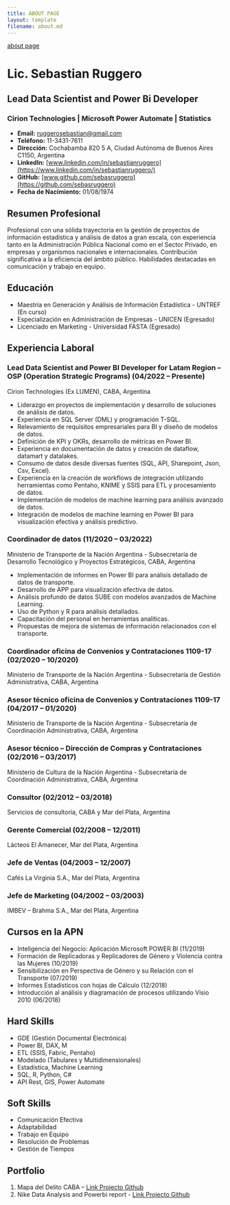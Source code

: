 ```yaml
---
title: ABOUT PAGE
layout: template
filename: about.md
--- 
```


[about page](about.md)

# Lic. Sebastian Ruggero

## Lead Data Scientist and Power Bi Developer 
### Cirion Technologies | Microsoft Power Automate | Statistics  

- **Email:** ruggerosebastian@gmail.com
- **Teléfono:** 11-3431-7611
- **Dirección:** Cochabamba 820 5 A, Ciudad Autónoma de Buenos Aires C1150, Argentina
- **LinkedIn:** [www.linkedin.com/in/sebastianruggero](https://www.linkedin.com/in/sebastianruggero/)
- **GitHub:** [www.github.com/sebasruggero](https://github.com/sebasruggero)
- **Fecha de Nacimiento:** 01/08/1974

## Resumen Profesional
Profesional con una sólida trayectoria en la gestión de proyectos de información estadística y análisis de datos a gran escala, con experiencia tanto en la Administración Pública Nacional como en el Sector Privado, en empresas y organismos nacionales e internacionales. Contribución significativa a la eficiencia del ámbito público. Habilidades destacadas en comunicación y trabajo en equipo.

## Educación
- Maestría en Generación y Análisis de Información Estadística - UNTREF (En curso)
- Especialización en Administración de Empresas - UNICEN (Egresado)
- Licenciado en Marketing - Universidad FASTA (Egresado)

## Experiencia Laboral 

### Lead Data Scientist and Power BI Developer for Latam Region – OSP (Operation Strategic Programs) (04/2022 – Presente)
Cirion Technologies (Ex LUMEN), CABA, Argentina  

-	Liderazgo en proyectos de implementación y desarrollo de soluciones de análisis de datos.
-	Experiencia en SQL Server (DML) y programación T-SQL.
-	Relevamiento de requisitos empresariales para BI y diseño de modelos de datos.
-	Definición de KPI y OKRs, desarrollo de métricas en Power BI.
-	Experiencia en documentación de datos y creación de dataflow, datamart y datalakes.
-	Consumo de datos desde diversas fuentes (SQL, API, Sharepoint, Json, Csv, Excel).
-	Experiencia en la creación de workflows de integración utilizando herramientas como Pentaho, KNIME y SSIS para ETL y procesamiento de datos.
-	Implementación de modelos de machine learning para análisis avanzado de datos.
-	Integración de modelos de machine learning en Power BI para visualización efectiva y análisis predictivo. 


### Coordinador de datos (11/2020 – 03/2022)
Ministerio de Transporte de la Nación Argentina - Subsecretaría de Desarrollo Tecnológico y Proyectos Estratégicos, CABA, Argentina  

- Implementación de informes en Power BI para análisis detallado de datos de transporte.
- Desarrollo de APP para visualización efectiva de datos.
- Análisis profundo de datos SUBE con modelos avanzados de Machine Learning.
- Uso de Python y R para análisis detallados.
- Capacitación del personal en herramientas analíticas.
- Propuestas de mejora de sistemas de información relacionados con el transporte.

### Coordinador oficina de Convenios y Contrataciones 1109-17 (02/2020 – 10/2020)
Ministerio de Transporte de la Nación Argentina - Subsecretaría de Gestión Administrativa, CABA, Argentina  

### Asesor técnico oficina de Convenios y Contrataciones 1109-17 (04/2017 – 01/2020)
Ministerio de Transporte de la Nación Argentina - Subsecretaría de Coordinación Administrativa, CABA, Argentina  

### Asesor técnico – Dirección de Compras y Contrataciones (02/2016 – 03/2017)
Ministerio de Cultura de la Nación Argentina - Subsecretaría de Coordinación Administrativa, CABA, Argentina  

### Consultor (02/2012 – 03/2018)
Servicios de consultoría, CABA y Mar del Plata, Argentina  

### Gerente Comercial (02/2008 – 12/2011)
Lácteos El Amanecer, Mar del Plata, Argentina  

### Jefe de Ventas (04/2003 – 12/2007)
Cafés La Virginia S.A., Mar del Plata, Argentina  

### Jefe de Marketing (04/2002 – 03/2003)
IMBEV – Brahma S.A., Mar del Plata, Argentina  


## Cursos en la APN
- Inteligencia del Negocio: Aplicación Microsoft POWER BI (11/2019)
- Formación de Replicadoras y Replicadores de Género y Violencia contra las Mujeres (10/2019)
- Sensibilización en Perspectiva de Género y su Relación con el Transporte (07/2019)
- Informes Estadísticos con hojas de Cálculo (12/2018)
- Introducción al análisis y diagramación de procesos utilizando Visio 2010 (06/2018)

## Hard Skills
- GDE (Gestión Documental Electrónica)
- Power BI, DAX, M
- ETL (SSIS, Fabric, Pentaho)
- Modelado (Tabulares y Multidimensionales)
- Estadística, Machine Learning
- SQL, R, Python, C#
- API Rest, GIS, Power Automate

## Soft Skills
- Comunicación Efectiva
- Adaptabilidad
- Trabajo en Equipo
- Resolución de Problemas
- Gestión de Tiempos

## Portfolio
1. Mapa del Delito CABA – [Link Projecto Github](https://github.com/sebasruggero/mapa_del_delito_caba)
2. Nike Data Analysis and Powerbi report - [Link Projecto Github](https://github.com/sebasruggero/nike_powerbi)
